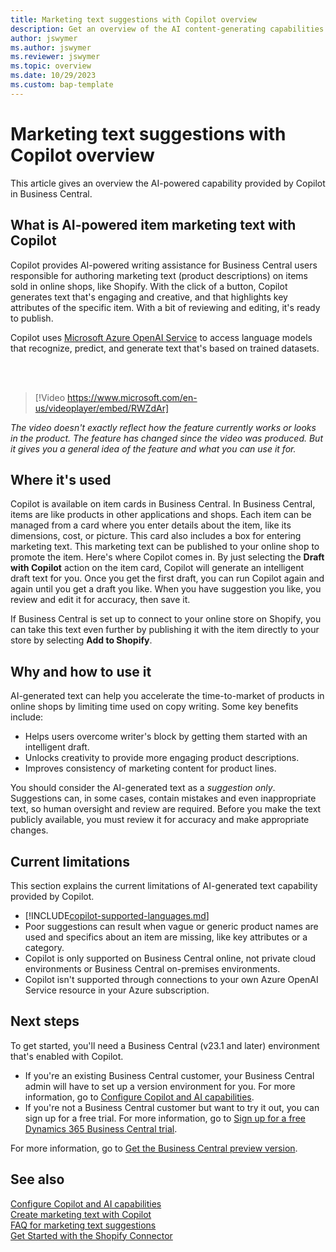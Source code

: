 ```yaml
---
title: Marketing text suggestions with Copilot overview
description: Get an overview of the AI content-generating capabilities in Business Central.  
author: jswymer 
ms.author: jswymer 
ms.reviewer: jswymer
ms.topic: overview 
ms.date: 10/29/2023
ms.custom: bap-template 
---
```

# Marketing text suggestions with Copilot overview

<!--[!INCLUDE[ai-preview](includes/ai-preview.md)]-->

This article gives an overview the AI-powered capability provided by Copilot in Business Central.

## What is AI-powered item marketing text with Copilot

Copilot provides AI-powered writing assistance for Business Central users responsible for authoring marketing text (product descriptions) on items sold in online shops, like Shopify. With the click of a button, Copilot generates text that's engaging and creative, and that highlights key attributes of the specific item. With a bit of reviewing and editing, it's ready to publish.

Copilot uses [Microsoft Azure OpenAI Service](/azure/cognitive-services/openai/overview) to access language models that recognize, predict, and generate text that's based on trained datasets.

<br><br>  

> [!Video https://www.microsoft.com/en-us/videoplayer/embed/RWZdAr]

*The video doesn't exactly reflect how the feature currently works or looks in the product. The feature has changed since the video was produced. But it gives you a general idea of the feature and what you can use it for.*
  
## Where it's used

Copilot is available on item cards in Business Central. In Business Central, items are like products in other applications and shops. Each item can be managed from a card where you enter details about the item, like its dimensions, cost, or picture. This card also includes a box for entering marketing text. This marketing text can be published to your online shop to promote the item. Here's where Copilot comes in. By just selecting the **Draft with Copilot** action on the item card, Copilot will generate an intelligent draft text for you. Once you get the first draft, you can run Copilot again and again until you get a draft you like. When you have suggestion you like, you review and edit it for accuracy, then save it.

If Business Central is set up to connect to your online store on Shopify, you can take this text even further by publishing it with the item directly to your store by selecting **Add to Shopify**.

## Why and how to use it

AI-generated text can help you accelerate the time-to-market of products in online shops by limiting time used on copy writing. Some key benefits include:

- Helps users overcome writer's block by getting them started with an intelligent draft.
- Unlocks creativity to provide more engaging product descriptions.
- Improves consistency of marketing content for product lines.

You should consider the AI-generated text as a *suggestion only*. Suggestions can, in some cases, contain mistakes and even inappropriate text, so human oversight and review are required. Before you make the text publicly available, you must review it for accuracy and make appropriate changes.

## Current limitations

This section explains the current limitations of AI-generated text capability provided by Copilot.

- [!INCLUDE[copilot-supported-languages.md](includes/copilot-supported-languages.md)]
- Poor suggestions can result when vague or generic product names are used and specifics about an item are missing, like key attributes or a category.
- Copilot is only supported on Business Central online, not private cloud environments or Business Central on-premises environments.
- Copilot isn't supported through connections to your own Azure OpenAI Service resource in your Azure subscription.

<!-- Partner extensibility of the AI capability by using AL code isn't supported.-->

## Next steps

To get started, you'll need a Business Central (v23.1 and later) environment that's enabled with Copilot.

- If you're an existing Business Central customer, your Business Central admin will have to set up a version environment for you. For more information, go to [Configure Copilot and AI capabilities](enable-ai.md).
- If you're not a Business Central customer but want to try it out, you can sign up for a free trial. For more information, go to [Sign up for a free Dynamics 365 Business Central trial](trial-signup.md).

For more information, go to [Get the Business Central preview version](ai-preview-getstarted.md).  

## See also

[Configure Copilot and AI capabilities](enable-ai.md)  
[Create marketing text with Copilot](item-marketing-text.md)  
[FAQ for marketing text suggestions](faqs-marketing-text.md)  
[Get Started with the Shopify Connector](shopify/get-started.md)  
